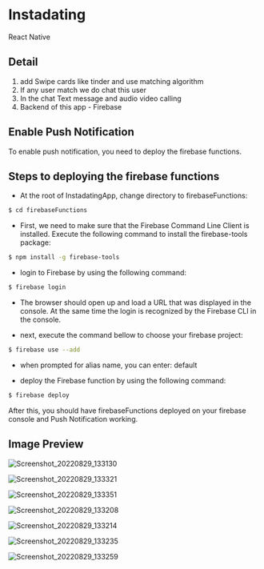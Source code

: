# Instadating
React Native


## Detail

1. add Swipe cards like tinder and use matching algorithm 
2. If any user match we do chat this user 
3. In the chat Text message and audio video calling
4. Backend of this app - Firebase


## Enable Push Notification

To enable push notification, you need to deploy the firebase functions.

## Steps to deploying the firebase functions

* At the root of InstadatingApp, change directory to firebaseFunctions:

```bash
$ cd firebaseFunctions
```

* First, we need to make sure that the Firebase Command Line Client is installed. Execute the following command to install the firebase-tools package:

```bash
$ npm install -g firebase-tools
```

* login to Firebase by using the following command:

```bash
$ firebase login
```

* The browser should open up and load a URL that was displayed in the console. At the same time the login is recognized by the Firebase CLI in the console.

* next, execute the command bellow to choose your firebase project:

```bash
$ firebase use --add
```

* when prompted for alias name, you can  enter: default

* deploy the Firebase function by using the following command:

```bash
$ firebase deploy
```


After this, you should have firebaseFunctions deployed on your firebase console and Push Notification working.


## Image Preview


![Screenshot_20220829_133130](https://user-images.githubusercontent.com/109139213/187169565-5edf9bd0-5390-4e52-bd57-1b11403b9166.jpg)

![Screenshot_20220829_133321](https://user-images.githubusercontent.com/109139213/187169530-c4a28aa8-87bb-47c4-861d-0680b8c32b3b.jpg)

![Screenshot_20220829_133351](https://user-images.githubusercontent.com/109139213/187169544-e7ccf015-dafa-42e8-a905-98bb652bff8e.jpg)


![Screenshot_20220829_133208](https://user-images.githubusercontent.com/109139213/187169609-e25ad37e-559a-4101-8321-6f26d40df43a.jpg)

![Screenshot_20220829_133214](https://user-images.githubusercontent.com/109139213/187169644-0ee45e96-6966-4f73-92cf-36ec87e17803.jpg)

![Screenshot_20220829_133235](https://user-images.githubusercontent.com/109139213/187169701-1216e3c4-0a13-4294-b335-f23c7481680b.jpg)

![Screenshot_20220829_133259](https://user-images.githubusercontent.com/109139213/187169718-6091e73b-ae66-476d-80fd-65307eca6f14.jpg)
